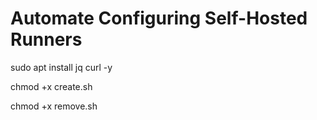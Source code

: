 

# Automate Configuring Self-Hosted Runners

sudo apt install jq curl -y

chmod +x create.sh

chmod +x remove.sh
